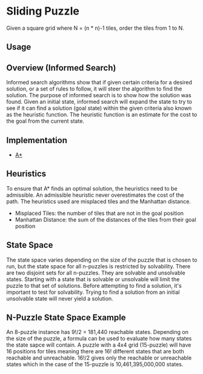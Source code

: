 # Sliding Puzzle

Given a square grid where N = (n * n)-1 tiles, order the tiles from 1 to N.

Usage
---

Overview (Informed Search)
---
Informed search algorithms show that if given certain criteria for a desired solution, or a set of rules to follow, it will steer the algorithm to find the solution. The purpose of informed search is to show how the solution was found. Given an initial state, informed search will expand the state to try to see if it can find a solution (goal state) within the given criteria also known as the heuristic function. The heuristic function is an estimate for the cost to the goal from the current state. 

Implementation
---
- [A*](https://en.wikipedia.org/wiki/A*_search_algorithm "Best-First Search")

Heuristics
---
To ensure that A* finds an optimal solution, the heuristics need to be admissible. An admissible heuristic never overestimates the cost of the path. The heuristics used are misplaced tiles and the Manhattan distance.
- Misplaced Tiles: the number of tiles that are not in the goal position
- Manhattan Distance: the sum of the distances of the tiles from their goal position

State Space
---
The state space varies depending on the size of the puzzle that is chosen to run, but the state space for all n-puzzles is restricted by solvability. There are two disjoint sets for all n-puzzles. They are solvable and unsolvable states. Starting with a state that is solvable or unsolvable will limit the puzzle to that set of solutions. Before attempting to find a solution, it's important to test for solvability. Trying to find a solution from an initial unsolvable state will never yield a solution.

N-Puzzle State Space Example
---
An 8-puzzle instance has 9!/2 = 181,440 reachable states. Depending on the size of the puzzle, a formula can be used to evaluate how many states the state sapce will contain. A puzzle with a 4x4 grid (15-puzzle) will have 16 positions for tiles meaning there are 16! different states that are both reachable and unreachable. 16!/2 gives only the reachable or unreachable states which in the case of the 15-puzzle is 10,461,395,000,000 states.
